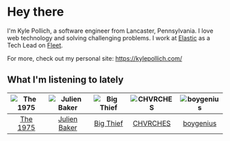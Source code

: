 # Hey there


I'm Kyle Pollich, a software engineer from Lancaster, Pennsylvania. I love web technology and solving challenging problems.
I work at [Elastic](https://www.elastic.co/) as a Tech Lead on [Fleet](https://www.elastic.co/guide/en/fleet/current/fleet-overview.html).

For more, check out my personal site: https://kylepollich.com/

## What I'm listening to lately

<!-- begin artists -->
  |![The 1975](https://i.scdn.co/image/ab6761610000f17889348336354096fd4e36ca73)|![Julien Baker](https://i.scdn.co/image/ab6761610000f17809239cf62ab2187c023fcee4)|![Big Thief](https://i.scdn.co/image/ab6761610000f1781ecc55cb453871a124d224ef)|![CHVRCHES](https://i.scdn.co/image/ab6761610000f178ec93fdb668ef34df08f2c1e7)|![boygenius](https://i.scdn.co/image/ab6761610000f1781a6373c01e8b86e289859f57)|
  |:---:|:---:|:---:|:---:|:---:|
  |[The 1975](https://open.spotify.com/artist/3mIj9lX2MWuHmhNCA7LSCW)|[Julien Baker](https://open.spotify.com/artist/12zbUHbPHL5DGuJtiUfsip)|[Big Thief](https://open.spotify.com/artist/5QdyldG4Fl4TPiOIeMNpBZ)|[CHVRCHES](https://open.spotify.com/artist/3CjlHNtplJyTf9npxaPl5w)|[boygenius](https://open.spotify.com/artist/1hLiboQ98IQWhpKeP9vRFw)|
<!-- end artists -->
